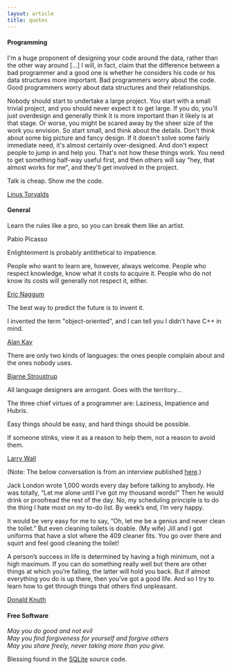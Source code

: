 ```yaml
---
layout: article
title: quotes
---
```


#### Programming

I'm a huge proponent of designing your code around the data, rather
than the other way around [...]  I will, in fact, claim that the
difference between a bad programmer and a good one is whether he
considers his code or his data structures more important. Bad
programmers worry about the code. Good programmers worry about data
structures and their relationships.

Nobody should start to undertake a large project. You start with a
small trivial project, and you should never expect it to get large. If
you do, you'll just overdesign and generally think it is more
important than it likely is at that stage. Or worse, you might be
scared away by the sheer size of the work you envision. So start
small, and think about the details. Don't think about some big picture
and fancy design. If it doesn't solve some fairly immediate need, it's
almost certainly over-designed. And don't expect people to jump in and
help you. That's not how these things work. You need to get something
half-way useful first, and then others will say "hey, that almost
works for me", and they'll get involved in the project.

Talk is cheap. Show me the code.

[Linus Torvalds](http://en.wikiquote.org/wiki/Linus_Torvalds)

#### General

Learn the rules like a pro, so you can break them like an artist.

Pablo Picasso

Enlightenment is probably antithetical to impatience.

People who want to learn are, however, always welcome. People who
respect knowledge, know what it costs to acquire it.  People who do
not know its costs will generally not respect it, either.

[Eric Naggum](http://www.xach.com/naggum/)

The best way to predict the future is to invent it.

I invented the term "object-oriented", and I can tell you I didn't
have C++ in mind.

[Alan Kay](https://en.wikipedia.org/wiki/Alan_Kay)

There are only two kinds of languages: the ones people complain about and the ones nobody uses.

[Bjarne Stroustrup](https://en.wikipedia.org/wiki/Bjarne_Stroustrup)

All language designers are arrogant. Goes with the territory...

The three chief virtues of a programmer are: Laziness, Impatience and Hubris.

Easy things should be easy, and hard things should be possible.

If someone stinks, view it as a reason to help them, not a reason to avoid them. 

[Larry Wall](https://en.wikipedia.org/wiki/Larry_Wall)

(Note: The below conversation is from an interview published
[here](https://www.quantamagazine.org/computer-scientist-donald-knuth-cant-stop-telling-stories-20200416/).)

Jack London wrote 1,000 words every day before talking to anybody. He
was totally, “Let me alone until I’ve got my thousand words!” Then he
would drink or proofread the rest of the day. No, my scheduling
principle is to do the thing I hate most on my to-do list. By week’s
end, I’m very happy.

It would be very easy for me to say, “Oh, let me be a genius and never
clean the toilet.” But even cleaning toilets is doable. (My wife) Jill
and I got uniforms that have a slot where the 409 cleaner fits. You go
over there and squirt and feel good cleaning the toilet!

A person’s success in life is determined by having a high minimum, not
a high maximum. If you can do something really well but there are
other things at which you’re failing, the latter will hold you
back. But if almost everything you do is up there, then you’ve got a
good life. And so I try to learn how to get through things that others
find unpleasant.

[Donald Knuth](https://en.wikipedia.org/wiki/Donald_Knuth)

#### Free Software

_May you do good and not evil_  
_May you find forgiveness for yourself and forgive others_  
_May you share freely, never taking more than you give._  

Blessing found in the [SQLite](https://www.sqlite.org/different.html)
source code.
